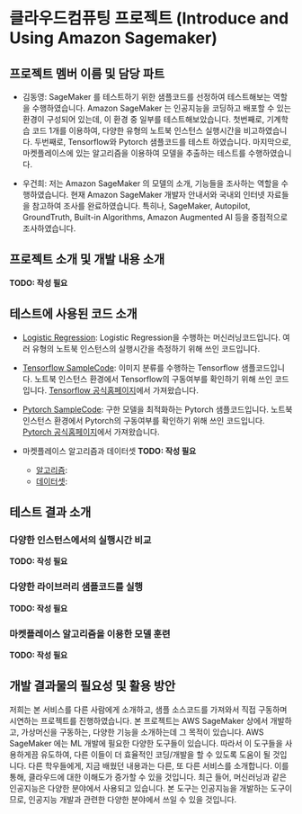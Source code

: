 # 클라우드컴퓨팅 프로젝트 (Introduce and Using Amazon Sagemaker)

## 프로젝트 멤버 이름 및 담당 파트
- 김동영: SageMaker 를 테스트하기 위한 샘플코드를 선정하여 테스트해보는 역할을 수행하였습니다. Amazon
SageMaker 는 인공지능을 코딩하고 배포할 수 있는 환경이 구성되어 있는데, 이 환경 중 일부를 테스트해보았습니다. 
첫번째로, 기계학습 코드 1개를 이용하여, 다양한 유형의 노트북 인스턴스 실행시간을 비고하였습니다.
두번째로, Tensorflow와 Pytorch 샘플코드를 테스트 하였습니다. 
마지막으로, 마켓플레이스에 있는 알고리즘을 이용하여 모델을 추출하는 테스트를 수행하였습니다.

- 우건희: 저는 Amazon SageMaker 의 모델의 소개, 기능들을 조사하는 역할을 수행하였습니다. 
현재 Amazon SageMaker 개발자 안내서와 국내외 인터넷 자료들을 참고하여 조사를 완료하였습니다. 
특히나, SageMaker, Autopilot, GroundTruth, Built-in Algorithms, Amazon Augmented AI 등을 중점적으로 조사하였습니다. 

## 프로젝트 소개 및 개발 내용 소개

<b> TODO: 작성 필요 </b>

## 테스트에 사용된 코드 소개

- [Logistic Regression](https://github.com/op2gs2/CloudComputing_Project/blob/main/Logistic%20Regression_Sample.ipynb): Logistic Regression을 수행하는 머신러닝코드입니다. 여러 유형의 노트북 인스턴스의 실행시간을 측정하기 위해 쓰인 코드입니다.

- [Tensorflow SampleCode](https://github.com/op2gs2/CloudComputing_Project/blob/main/classification_Tensorflow_sample.ipynb): 이미지 분류를 수행하는 Tensorflow 샘플코드입니다. 노트북 인스턴스 환경에서 Tensorflow의 구동여부를 확인하기 위해 쓰인 코드입니다. [Tensorflow 공식홈페이지](https://www.tensorflow.org/tutorials/keras/classification?hl=ko)에서 가져왔습니다.

- [Pytorch SampleCode](https://github.com/op2gs2/CloudComputing_Project/blob/main/optimization_tutorial_Pytorch_sample.ipynb): 구한 모델을 최적화하는 Pytorch 샘플코드입니다. 노트북 인스턴스 환경에서 Pytorch의 구동여부를 확인하기 위해 쓰인 코드입니다. [Pytorch 공식홈페이지](https://tutorials.pytorch.kr/beginner/basics/optimization_tutorial.html)에서 가져왔습니다.

- 마켓플레이스 알고리즘과 데이터셋
<b> TODO: 작성 필요 </b>
  - [알고리즘](https://aws.amazon.com/marketplace/pp/prodview-vcfitb65ln2ro?sr=0-1&ref_=beagle&applicationId=AWS-Marketplace-Console):
  - [데이터셋](https://www.kaggle.com/mlg-ulb/creditcardfraud): 

## 테스트 결과 소개

### 다양한 인스턴스에서의 실행시간 비교

<b> TODO: 작성 필요 </b>

### 다양한 라이브러리 샘플코드를 실행

<b> TODO: 작성 필요 </b>

### 마켓플레이스 알고리즘을 이용한 모델 훈련

<b> TODO: 작성 필요 </b>

## 개발 결과물의 필요성 및 활용 방안

저희는 본 서비스를 다른 사람에게 소개하고, 샘플 소스코드를 가져와서 직접 구동하며 시연하는
프로젝트를 진행하였습니다. 본 프로젝트는 AWS SageMaker 상에서 개발하고, 가상머신을
구동하는, 다양한 기능을 소개하는데 그 목적이 있습니다. AWS SageMaker 에는 ML 개발에 필요한
다양한 도구들이 있습니다. 따라서 이 도구들을 사용하게끔 유도하여, 다른 이들이 더 효율적인
코딩/개발을 할 수 있도록 도움이 될 것입니다. 다른 학우들에게, 지금 배웠던 내용과는 다른, 또 다른
서비스를 소개합니다. 이를 통해, 클라우드에 대한 이해도가 증가할 수 있을 것입니다.
최근 들어, 머신러닝과 같은 인공지능은 다양한 분야에서 사용되고 있습니다. 본 도구는 인공지능을
개발하는 도구이므로, 인공지능 개발과 관련한 다양한 분야에서 쓰일 수 있을 것입니다. 
